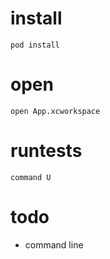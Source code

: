 # install

    pod install

# open

    open App.xcworkspace

# runtests

    command U

# todo
- command line
